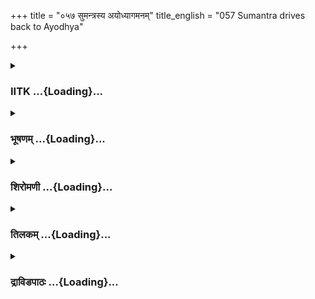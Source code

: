 +++
title = "०५७ सुमन्त्रस्य अयोध्यागमनम्"
title_english = "057 Sumantra drives back to Ayodhya"

+++
<div caption="श्रीराम-हरिसीताराममूर्ति-घनपाठिभ्यां वचनम्" class="audioEmbed" src="https://archive.org/download/Ramayana-recitation-Sriram-harisItArAmamUrti-Ghanapaati-v2/Kanda_2/Kanda_2_AYK-057-Sumantrasya_Yodhya_Gamanam.mp3"></div>

<div class="js_include collapsed" newlevelforh1="3" title="IITK" unfilled url="/purANam/rAmAyaNam/audIchya-pAThaH/iitk/2_ayodhyAkANDam/05-dasharatha-mRtyuH/057_sumantrasya_ayodhyAgamanam.md">
<details><summary><h3>IITK ...{Loading}...</h3></summary>

Sumantra returns to Ayodhya and reports to king Dasaratha -- Dasaratha
and Kausalya fall into a swoon on hearing about Rama in exile.



#### श्लोकः
##### मूलम्
कथयित्वा सुदुःखार्तस्सुमन्त्रेण चिरं सह।  
रामे दक्षिणकूलस्थे जगाम स्वगृहं गुहः॥2.57.1॥

##### शब्दार्थः
रामे Rama, दक्षिणकूलस्थे had reached the southern bank (of the river), गुहः Guha, सुमन्त्रेण सह with Sumantra, चिरम् for a long while, कथयित्वा after talking, सुदुःखार्तः tormented with anguish, स्वगृहम् his home, जगाम reached.

##### आङ्ग्लानुवादः
Until Rama reached the southern bank, Guha kept talking with Sumantra for long and returned home with great sorrow.



#### श्लोकः
##### मूलम्
भरद्वाजाभिगमनं प्रयागे च सहाऽसनम्।  
आगिरेर्गमनं तेषां तत्रस्थैरुपलक्षितम्॥2.57.2॥

##### शब्दार्थः
तेषाम् their, भरद्वाजाभिगमनम् arrival at the hermitage of Bharadwaja, प्रयागे at Prayaga, सहाऽसनम् stay with him, आगिरेः till that Chitrakuta mountain, गमनम् journey, तत्रस्थैः by the men waiting there, उपलक्षितम् has been observed.

##### आङ्ग्लानुवादः
Positioned there, they could mark their arrival at Bharadwaja's at Prayaga, their stay (nighthalt) and their onward journey to Chitrakuta mountain.



#### श्लोकः
##### मूलम्
अनुज्ञातस्सुमन्त्रोऽथ योजयित्वा हयोत्तमान्।  
अयोध्यामेव नगरीं प्रययौ गाढदुर्मनाः॥2.57.3॥

##### शब्दार्थः
अथ after this, अनुज्ञातः having been permitted by Rama to leave, सुमन्त्रः Sumantra, हयोत्तमान् best of horses, योजयित्वा harnessing, गाढदुर्मनाः with a heavy heart, अयोध्यां नगरीमेव to the city of Ayodhya, प्रययौ set out.

##### आङ्ग्लानुवादः
Permitted by Rama to leave, Sumantra harnessed the best of horses and set out for the city of Ayodhya with a heavy heart.



#### श्लोकः
##### मूलम्
स वनानि सुगन्धीनि सरितश्च सरांसि च।  
पश्यन्नतिययौ शीघ्रं ग्रामाणि नगराणि च॥2.57.4॥

##### शब्दार्थः
सः that, सुगन्धीनि fragrant, वनानि forests, सरितः च rivers as well, सरांसि च lakes also, ग्रामाणि villages, नगराणि च towns also, पश्यन् seeing, शीघ्रम् swiftly, अतिययौ passed through them.

##### आङ्ग्लानुवादः
Beholding the fragrancefilled forests, rivers, lakes, villages and  towns on the way, Sumantra quickly crossed them.



#### श्लोकः
##### मूलम्
ततस् सायाह्न समये तृतीयेऽहनि सारथिः।  
अयोध्यां समनुप्राप्य निरानन्दां ददर्श ह॥2.57.5॥

##### शब्दार्थः
सारथिः charioteer, तृतीये on the third, अहनि day, सायाह्न समये at dusk, निरानन्दाम् cheerless, अयोध्याम् Ayodhya, समनुप्राप्य having reached, ददर्श ह saw.

##### आङ्ग्लानुवादः
The charioteer reached Ayodhya on the third day at dusk and found the city cheerless.



#### श्लोकः
##### मूलम्
स शून्यामिव निश्शब्दां दृष्ट्वा परमदुर्मनाः।  
सुमन्त्रश्चिन्तयामास शोकवेगसमाहतः॥2.57.6॥

##### शब्दार्थः
सः सुमन्त्रः that Sumantra, निश्शब्दाम् silent, शून्यामिव almost empty, दृष्ट्वा having seen, परमदुर्मनाः deeply dejected, शोकवेगसमाहतः afflicted with gushing tears, चिन्तयामास reflected.

##### आङ्ग्लानुवादः
Beholding the silent city, almost empty, the deeply depressed Sumantra, afflicted with gushing tears reflectedः



#### श्लोकः
##### मूलम्
कच्चिन्न सगजा साऽश्वा सजना सजनाधिपा।  
रामसन्तापदुःखेन दग्धा शोकाग्निना पुरी॥2.57.7॥

##### शब्दार्थः
सगजाः with elephants, साऽश्वाः with horses, सजनाः with its people, सजनाधिपा with the king, पुरी city, रामसन्तापदुःखेन in the sorrow caused by Rama's suffering, शोकाग्निना by the fire of sorrow, दग्धा burnt.

##### आङ्ग्लानुवादः
Has the city along with its elephants, horses, people and its king perished in the fire of grief for Rama?



#### श्लोकः
##### मूलम्
इति चिन्तापरस्सूतो वाजिभिश्शीघ्रपातिभिः।  
नगरद्वारमासाद्य त्वरितः प्रविवेश ह॥2.57.8॥

##### शब्दार्थः
इति in this way, चिन्तापरः absorbed in this thought, सूतः the charioteer, शीघ्रपातिभिः by the swiftrunning, वाजिभिः horses, नगरद्वारम् entrance to the city, आसाद्य having arrived, त्वरितः quickly, प्रविवेश ह entered.

##### आङ्ग्लानुवादः
Absorbed in these thoughts, the charioteer came to the citygate, carried by the swiftfooted horses, and quickly entered the city.



#### श्लोकः
##### मूलम्
सुमन्त्रमभियान्तं तं शतशोऽथ सहस्रशः।  
क्व राम इति पृच्छन्तस्सूतमभ्यद्रवन्नराः॥2.57.9॥

##### शब्दार्थः
अथ thereafter, अभियान्तम् moving towards, तम् that, सूतम् charioteer, सुमन्त्रम् Sumantra, रामः Rama, क्व where?, इति thus, पृच्छन्तः enquiring, नराः people, शतशः in hundreds, सहस्रशः in thousands, अभ्यद्रवन् poured towards him.

##### आङ्ग्लानुवादः
Meanwhile as the charioteer was moving towards the city, hundreds and thousands of men came pouring towards him enquiring, 'Where is Rama?'



#### श्लोकः
##### मूलम्
तेषां शशंस गङ्गायामहमापृच्छ्य राघवम्।  
अनुज्ञातो निवृत्तोऽस्मि धार्मिकेण महात्माना॥2.57.10॥

##### शब्दार्थः
अहम् I, गङ्गायाम् river Ganga, राघवम् Rama, आपृच्छ्य having taken leave, धार्मिकेण by the  righteous, महात्मना great (Rama), अनुज्ञातः having been permitted, निवृत्तः अस्मि I have returned, तेषाम् to them, शशंस said.

##### आङ्ग्लानुवादः
I took leave of the great, righteous Rama on the bank of the Ganga and have returned with his permission. (replied Sumantra).



#### श्लोकः
##### मूलम्
ते तीर्णा इति विज्ञाय बाष्पपूर्णमुखा जनाः।  
अहो धिगिति निश्श्वस्य हा रामेति च चुक्रुशुः॥2.57.11॥

##### शब्दार्थः
ते they, तीर्णाः इति crossed the river, thus, विज्ञाय having come to know, जनाः people, बाष्पपूर्णमुखाः faces filled with tears, अहो Oh, धिक् O fie upon us, इति thus, निश्श्वस्य sighing, हा राम इति saying 'Alas Rama', चुक्रुशुः च cried aloud.

##### आङ्ग्लानुवादः
Hearing that they had (the trio) crossed the river Ganga, the people, with their faces filled with tears sighed and saying 'Fie upon us Alas, Rama' cried out aloud.



#### श्लोकः
##### मूलम्
शुश्राव च वचस्तेषां बृन्दं बृन्दं च तिष्ठताम्।  
हतास्म खलु ये नेह पश्याम इति राघवम्॥2.57.12॥

##### शब्दार्थः
ये all of us, इह here, राघवम् Rama, न पश्यामः unable to see, हताः स्म खलु indeed we are  lost (deprived), इति thus saying, बृन्दम् बृन्दम् in groups, तिष्ठताम् standing, तेषाम् their, वचः words, शुश्राव च also heard.

##### आङ्ग्लानुवादः
He saw them gathering in groups, saying, Henceforth we will not be able to see Rama and without him, we are lost indeed.



#### श्लोकः
##### मूलम्
दानयज्ञविवाहेषु समाजेषु महत्सु च।  
न द्रक्ष्यामः पुन र्जातु धार्मिकं राममन्तरा॥2.57.13॥

##### शब्दार्थः
दानयज्ञविवाहेषु in acts of charity, sacrifices and weddings, महत्सु in great, समाजेषु च  assemblies also, अन्तरा in their midst, धार्मिकम् righteous, रामम् Rama, पुनः again, जातु ever, न द्रक्ष्यामः will not see.

##### आङ्ग्लानुवादः
No longer will we see Rama at sacrifices, weddings, great assemblies and at places of charitable activity.



#### श्लोकः
##### मूलम्
किं समर्थं जनस्यास्य किं प्रियं किं सुखावहम्।  
इति रामेण नगरं पितृवत्परिपालितम्॥2.57.14॥

##### शब्दार्थः
अस्य जनस्य to these people, किम् what, समर्थम् is meaningful, किम् what, प्रियम् pleases, किम् what, सुखावहम् brings happiness, इति in this way, रामेण by Rama, नगरम् this city of Ayodhya, पितृवत् like father, परिपालितम् looked after.

##### आङ्ग्लानुवादः
Rama looked after his people like a father always thinking what was good for them, dear to them and comfortable to them.



#### श्लोकः
##### मूलम्
वातायनगतानां च स्त्रीणामन्वन्तरापणम्।  
रामशोकाभितप्तानां शुश्राव परिदेवनम्॥2.57.15॥

##### शब्दार्थः
वातायनगतानाम् looking through the windows, स्त्रीणाम् women's, अन्वन्तरापणम् in the stalls, रामशोकाभितप्तानाम् burning with sorrow due to Rama's exile, परिदेवनम् bewailings, शुश्राव heard.

##### आङ्ग्लानुवादः
(He) heard wailings of women looking through the window and of the people in marketplaces burning with sorrow over Rama's exile.



#### श्लोकः
##### मूलम्
स राजमार्गमध्येन सुमन्त्रः पिहिताननः।  
यत्र राजा दशरथस्तदेवोपययौ गृहम्॥2.57.16॥

##### शब्दार्थः
सः सुमन्त्रः that Sumantra, पिहिताननः with his face muffled, राजमार्गमध्येन along the highway, राजा दशरथः king Dasaratha, यत्र where, तत् that, गृहम् house, उपययौ reached straight.

##### आङ्ग्लानुवादः
Sumantra with his face muffled, drove along the highway straight to the palace of king Dasaratha.



#### श्लोकः
##### मूलम्
सोऽवतीर्य रथाच्छीघ्रं राजवेश्म प्रविश्य च।  
कक्ष्यास् सप्ताभिचक्राम महाजनसमाकुलाः॥2.57.17॥

##### शब्दार्थः
सः that, रथात् from the chariot, अवतीर्य alighting, शीघ्रम् quickly, राजवेश्म king's palace, प्रविश्य च having entered, महाजनसमाकुलाः overcrowded with people, सप्त seven, कक्ष्याः courtyards, अभिक्राम crossed.

##### आङ्ग्लानुवादः
Quickly alighting from the chariot, he entered  the king's palace and crossed the seven courtyards overcrowded with people.



#### श्लोकः
##### मूलम्
हर्म्यै र्विमानैः प्रासादैरवेक्ष्याथ समागतम्।  
हाहाकारकृता नार्यो रामदर्शनकर्शिताः॥2.57.18॥

##### शब्दार्थः
अथ thereafter, नार्यः women, हर्म्यैः from mansions, विमानैः from sevenstoried buildings, प्रासादैः from royal palaces, समागतम् arrived, आवेक्ष्य having seen, रामदर्शन कर्शिताः sad at not seeing Rama, हाहाकारकृताः cried out 'Alas, Alas'.

##### आङ्ग्लानुवादः
Women from mansions, sevenstoried buildings and from royal palaces, sighted him and pained at not seeing Rama cried out 'Alas, Alas'.



#### श्लोकः
##### मूलम्
आयतैर्विमलैर्नेत्रैरश्रुवेगपरिप्लुतैः।  
अन्योन्यमभिवीक्षन्तेऽव्यक्तमार्ततराः स्त्रियः॥2.57.19॥

##### शब्दार्थः
स्त्रियः women, आर्ततराः in greater anguish,आयतैः large,विमलैःclean, अश्रुवेगपरिप्लुतैः flooded with the force of tears, नेत्रैः with eyes, अव्यक्तम् silently  अन्योन्यम् one another, अभिवीक्षन्ते were looking.

##### आङ्ग्लानुवादः
The women in great anguish stood silently looking at one another, their large eyes  
flooded with overflowing tears.



#### श्लोकः
##### मूलम्
ततो दशरथस्त्रीणां प्रासादेभ्य स्तत स्ततः।  
रामशोकाभितप्तानां मन्दं शुश्राव जल्पितम्॥2.57.20॥

##### शब्दार्थः
ततः then, ततस्ततः here and there, प्रासाद्येभ्यः from palaces, रामशोकाभितप्तानाम् afflicted with  
sorrow due to Rama's exile, दशरथस्त्रीणाम् of the wives of Dasaratha, मन्दम् जल्पितम् whispers, शुश्राव heard.

##### आङ्ग्लानुवादः
From different spots in the palace, Sumantra heard the sobs and whispers of Dasaratha's wives who were tormented with the sorrow of Rama's exile.



#### श्लोकः
##### मूलम्
सह रामेण निर्यातो विना राम मिहागतः।  
सूतः किन्नाम कौसल्यां शोचन्तीं प्रतिवक्ष्यति॥2.57.21॥

##### शब्दार्थः
रामेण सह with Rama, निर्यातः went out, विना रामम् without Rama, इह here, आगतः returned, सूतः charioteer, शोचन्तीम् worrying, कौशल्याम् Kausalya, किं नाम what can, प्रतिवक्ष्यति will he say?

##### आङ्ग्लानुवादः
The charioteer left with Rama and returned without him. What can he say to the wailing Kausalya?



#### श्लोकः
##### मूलम्
यथा च मन्ये दुर्जीवमेवं न सुकरं ध्रुवम्।  
आच्छिद्य पुत्रे निर्याते कौसल्या यत्र जीवति॥2.57.22॥

##### शब्दार्थः
पुत्रे when the son, आच्छिद्य severing all connections, निर्याते had set out, कौसल्या Kausalya, यथा in whichever way, यत्र जीवति wherever surviving still, दुर्जीवम् it is difficult to live, मन्ये I consider, एवम् like this, सुकरम् easily, न not, ध्रुवम् certain.

##### आङ्ग्लानुवादः
I think it is indeed difficult for Kausalya to live wherever and whichever way she tries as she has been separated from her son. (the queens said).



#### श्लोकः
##### मूलम्
सत्यरूपं तु तद्वाक्यं राज्ञः स्त्रीणां निशामयन्।  
प्रदीप्तमिव शोकेन विवेश सहसा गृहम्॥2.57.23॥

##### शब्दार्थः
राज्ञः king's, स्त्रीणाम् wives, सत्यरूपम् truth embodied, तत् वाक्यम् that word, निशामयन्  listening, सहसा immediately, शोकेन with grief, प्रदीप्तमिव as if burning, गृहम् house, विवेश entered.

##### आङ्ग्लानुवादः
Listening to the correct words of the king's wives, he immediately entered the palace as if in flames (of grief).



#### श्लोकः
##### मूलम्
स प्रविश्याष्टमीं कक्ष्यां राजानं दीनमातुरम्।  
पुत्रशोकपरिम्लानमपश्यत्पाण्डुरे गृहे॥2.57.24॥

##### शब्दार्थः
सः he (Sumantra), अष्टमीम् eighth, कक्ष्याम् courtyard, प्रविश्य having entered, पाण्डुरे in pale white, गृहे chamber, दीनम् desolate, आतुरम् anguished, पुत्रशोकपरिम्लानम् withered by sorrow over his son, राजानम् king, अपश्यत् saw.

##### आङ्ग्लानुवादः
On entering the eighth courtyard, he saw in a pale white chamber king Dasaratha desolate, anguished and withered with the sorrow of separation from his son.



#### श्लोकः
##### मूलम्
अभिगम्य तमासीनं नरेन्द्रे मभिवाद्य च।  
सुमन्त्रो रामवचनं यथोक्तं प्रत्यवेदयत्॥2.57.25॥

##### शब्दार्थः
सुमन्त्रः Sumantra, असीनम् seated, नरेन्द्रम् king, अभिगम्य having approached, अभिवाद्य paying  obeisance, रामवचनम् Rama's words, यदोक्तम् verbatim, प्रत्यवेदयत् conveyed.

##### आङ्ग्लानुवादः
Sumantra approached the king who was seated, paid obeisance to him and conveyed Rama's words verbatim.



#### श्लोकः
##### मूलम्
स तूष्णीमेव तच्छ्रुत्वा राजा विभ्रान्तचेतनः।  
मूर्छितो न्यपतद्भूमौ रामशोकाभिपीडितः॥2.57.26॥

##### शब्दार्थः
सः that, राजा king, तूष्णीमेव silently, तत् those words, श्रुत्वा having listened, विभ्रान्तचेतनः  with a bewildered mind, रामशोकाभिपीडितः tormented by the grief due to Rama's absence, मूर्छितः with senses lost, भूमौ on the ground, न्यपतत् fell.

##### आङ्ग्लानुवादः
The king silently listened to Rama's message. Bewildered and tormented by the grief of Rama's absence, he fell down on the ground in a swoon.



#### श्लोकः
##### मूलम्
ततोऽन्तःपुरमाविद्धं मूर्छिते पृथिवीपतौ।  
उद्धृत्य बाहू चुक्रोश नृपतौ पतितेक्षितौ॥2.57.27॥

##### शब्दार्थः
ततः then, पृथिवीपतौ when lord of the earth (the king), मूर्छिते had fallen unconscious, अन्तःपुरम्  inner apartment, आविद्धम् broken down, नृपतौ king, क्षितौ on the ground, पतिते had fallen, बाहू arms, उद्धृत्य having raised, चुक्रोश cried loudly.

##### आङ्ग्लानुवादः
The moment the lord of the earth fell down on the ground unconscious, the women in the inner apartment burst into tears, raising their arms.



#### श्लोकः
##### मूलम्
सुमित्रया तु सहिता कौसल्या पतितं पतिम्।  
उत्थापयामास तदा वचनं चेदमब्रवीत्॥2.57.28॥

##### शब्दार्थः
तदा then, सुमित्रया सहिता together with Sumitra, कौशल्या Kausalya, पतितम् fallen on the ground, पतिम् husband, उत्थापयामास lifted him up, इदम् these, वचनम् words, अब्रवीत् said.

##### आङ्ग्लानुवादः
Having seen her husband collapsed on the ground, Kausalya assisted by Sumitra lifted him up and said to him thusः



#### श्लोकः
##### मूलम्
इमं तस्य महाभाग दूतं दुष्करकारिणः।  
वनवासादनुप्राप्तं कस्मान्न प्रतिभाषसे॥2.57.29॥

##### शब्दार्थः
महाभाग O distinguished one, वनवासात् from the forest, अनुप्राप्तम् returned, दुष्करकारिणः  
one who had accomplished arduous tasks, तस्य Rama's, इमम् this, दूतम् messenger, कस्मात् why, न प्रतिभाषसे are not talking.

##### आङ्ग्लानुवादः
O distinguished king, why are you not enquiring from the messenger about him  (Rama) who is capable of performing arduous tasks?



#### श्लोकः
##### मूलम्
अद्यैवमनयं कृत्वा व्यपत्रपसि राघव।  
उत्तिष्ठ सुकृतं तेस्तु शोके नस्या त्सहायता॥2.57.30॥

##### शब्दार्थः
राघव O descendant of the Raghus, अनयम् injustice, कृत्वा having done, अद्य now, एवम् in this way, व्यपत्रपसि are feeling ashamed, उत्तिष्ठ rise, ते to you, सुकृतम् the merit (of having fullfilled your word), अस्तु obtained, शोके in this sorrow, सहायता help, न स्यात् will not get.

##### आङ्ग्लानुवादः
O descendant of the Raghus are you ashamed of having done an injustice? Arise. you may be a blessed one (for fulfilling your promise). If you grieve, none will help you.



#### श्लोकः
##### मूलम्
देव यस्या भयाद्रामं नानुपृच्छसि सारथिम्।  
नेह तिष्ठिति कैकेयी विस्रब्धं प्रतिभाष्यताम्॥2.57.31॥

##### शब्दार्थः
देव O king, यस्याः by whose, भयात् from fear, सारथिम् charioteer, रामम् about Rama, नानुपृच्छसि you are not enquiring, कैकेयी Kaikeyi, इह now, न तिष्ठति not here, विस्रब्धम् without fear, प्रतिभाष्यताम् you may speak.

##### आङ्ग्लानुवादः
Kaikeyi for fear of whom you dare not ask the charioteer about Rama, O king is not here. You may speak to him without fear.



#### श्लोकः
##### मूलम्
सा तथोक्त्वा महाराजं कौसल्या शोकलालसा।  
धरण्यां निपपाताऽशु बाष्पविप्लुतभाषिणी॥2.57.32॥

##### शब्दार्थः
बाष्पविप्लुतभाषिणी speaking with a voice choked with tears, शोकलालसा absorbed in grief, सा कौशल्या that Kausalya, महाराजम् to the maharaja, तथा that way, उक्त्वा having said, आशु suddenly, धरण्याम् on the ground, निपपात fell down.

##### आङ्ग्लानुवादः
Absorbed in grief, Kausalya spoke to the maharaja in a voice choked with tears and then collapsed on the floor.



#### श्लोकः
##### मूलम्
एवं विलपतीं दृष्ट्वा कौसल्यां पतितां भुवि।  
पतिं चावेक्ष्य तास् सर्वा सुस्वरं रुरुदुः स्त्रियः॥2.57.33॥

##### शब्दार्थः
सर्वाः all, ताः स्त्रियः those women, एवम् thus, विलपतीम् lamenting, भुवि पतिताम्  fallen on the ground, कौशल्याम् Kausalya, दृष्ट्वा having seen, पतिं च also their husband, अवेक्ष्य having seen, सुस्वरम् in chorus, रुरुदुः wailed loudlly.

##### आङ्ग्लानुवादः
All those women saw weeping Kausalya as well as their husband fallen on the ground and wailed loudly in a chorus.



#### श्लोकः
##### मूलम्
तत स्तमन्तःपुरनादमुत्थितं समीक्ष्य वृद्धा स्तरुणाश्च मानवाः।  
स्त्रियश्च सर्वा रुरुदुस् समन्ततः पुरं तदासीत्पुनरेव सङ्कुलम्॥2.57.34॥

##### शब्दार्थः
ततः thereafter, उत्थितम् rising, तम् that, अन्तःपुरनादम् sound from the inner apartment, समीक्षय having seen, वृद्धाः old, तरुणाश्च young, मानवाः people, सर्वाः all, स्त्रीयश्च also women, समन्ततः all around, रुरुदुः lamented, तदा then, पुरम् city, पुनरेव again, सङ्कुलम् आसीत् was filled (with people).

##### आङ्ग्लानुवादः
Having heard the sound emanating from the inner apartment, people, old, young and women, of the city lamented. The city was crowded again.  

#### समाप्तिः
 श्रीमद्रामायणे वाल्मीकीय आदिकाव्ये अयोध्याकाण्डे सप्तपञ्चाशस्सर्गः॥  
Thus ends the fiftyseventh sarga in Ayodhyakanda of the holy Ramayana, the first epic composed by sage Valmiki.

</details>
</div>
<div class="js_include collapsed" newlevelforh1="3" title="भूषणम्" unfilled url="/purANam/rAmAyaNam/audIchya-pAThaH/TIkA/bhUShaNa_iitk/2_ayodhyAkANDam/05-dasharatha-mRtyuH/057_sumantrasya_ayodhyAgamanam.md">
<details><summary><h3>भूषणम् ...{Loading}...</h3></summary>



कथयित्वा सुदुःखार्तः सुमन्त्रेण चिरं सह ।  

रामे दक्षिणकूलस्थे जगाम स्वगृहं गुहः  ॥  २।५७।१  ॥   

एवं रामस्य चित्रकूटगमनपर्यन्तवृत्तान्तमभिधाय
गुहसुमन्त्रादिवृत्तान्तमृषिः प्रस्तौति--कथयित्वेति । गुहो रामे
दक्षिणकूलस्थे सति सुदुःखार्त्तस्सन् सुमन्त्रेण सह चिरं कथयित्वा
यावद्रामो ऽक्षिपथमतिक्रामति तावत्पर्यन्तं तत्रैव स्थित्वा रामगुणान्
कथयित्वेत्यर्थः । स्वगृहं जगाम तेन सह स्वगृहं जगामेत्यर्थः  ॥  २।५७।१
 ॥   

  

भरद्वाजाभिगमनं प्रयागे च सहासनम् ।  

आगिरेर्गमनं तेषां तत्रस्थैरभिलक्षितम्  ॥  २।५७।२  ॥   

भरद्वाजाभिगमनमिति । तेषां रामादीनाम् । भरद्वाजाभिगमनं भरद्वाजसेवनम् ।
प्रयागे भरद्वाजेन सहासनम् । आगिरेश्चित्रकूटपर्यन्तं गमनं च तत्रस्थैः
श्रृङ्गिबेरपुरस्थैश्चारैरभिलक्षितं निवेदितम्, सुमन्त्रेण
सम्यग्विदितमित्यर्थः । गङ्गोत्तरणदिवसनिशा वनस्पतिमूले, द्वितीया
भरद्वाजाश्रमे, तृतीया यमुनातीरे, चतुर्थे ऽहनि चित्रकूटगमनम्, पञ्चमे
पुनरागम्य चारैर्निवेदनम्  ॥  २।५७।२  ॥   

  

अनुज्ञातः सुमन्त्रो ऽथ योजयित्वा हयोत्तमान् ।  

अयोध्यामेव नगरीं प्रययौ गाढदुर्मनाः  ॥  २।५७।३  ॥   

अनुज्ञात इति । अथ रामवृत्तान्तश्रवणानन्तरम् । अनुज्ञातः, गुहेनेति शेषः ।
गाढदुर्मनाः अत्यन्तदुर्मनाः  ॥  २।५७।३  ॥   

  

स वनानि सुगन्धीनि सरितश्च सरांसि च ।  

पश्यन्नतिययौ शीघ्रं ग्रामाणि नगराणि च  ॥  २।५७।४  ॥   

स वनानीति । ग्रामाणि ग्रामान्  ॥  २।५७।४  ॥   

  

ततः सायाह्नसमये तृतीये ऽहनि सारथिः ।  

अयोध्यां समनुप्राप्य निरानन्दां ददर्श ह  ॥  २।५७।५  ॥   

स शून्यामिव निःशब्दां दृष्ट्वा परमदुर्मनाः ।  

सुमन्त्रश्चिन्तयामास शोकवेगसमाहतः  ॥  २।५७।६  ॥   

कच्चिन्न सगजा साश्वा सजना सजनाधिपा ।  

रामसन्तापदुःखेन दग्धा शोकाग्निना पुरी  ॥  २।५७।७  ॥   

तत इति । ततः ग्रामनगरातिक्रमणानन्तरम् । तृतीये ऽहनि
श्रृङ्गिबेरपुरान्निर्गमापेक्षया तृतीयादिवसे । यद्वा अहनि तृतीये
सायाह्नसमये । अह्नः तृतीयकालभूते सायाह्नकाले । अयोध्यां समनुप्राप्य
निरानन्दां तां ददर्श  ॥  २।५७।५७  ॥   

  

इति चिन्तापरः सूतो वाजिभिः शीघ्रपातिभिः ।  

नगरद्वारमासाद्य त्वरितः प्रविवेश ह  ॥  २।५७।८  ॥   

सुमन्त्रमभियान्तं तं शतशो ऽथ सहस्रशः ।  

क्व राम इति पृच्छन्तः सूतमभ्यद्रवन्नराः  ॥  २।५७।९  ॥   

इतीति । त्वरितः प्रविवेश । नगरं जनसञ्चारशून्यं निःशब्दं वर्त्तते । राजा
कामवस्थां प्राप्त इति ज्ञातुं त्वरितः प्रविष्टवानित्यर्थः  ॥  २।५७।८९
 ॥   

  

तेषां शशंस गङ्गायामहमापृच्छ्य राघवम् ।  

अनुज्ञातो निवृत्तो ऽस्मि धार्म्मिकेण महात्मना  ॥  २।५७।१०  ॥   

तेषामिति । गङ्गायां गङ्गातीरे । निवृत्तो ऽस्मीति तेषां शशंसेति सम्बन्धः
 ॥  २।५७।१०  ॥   

  

ते तीर्णा इति विज्ञाय बाष्पपूर्णमुखा जनाः ।  

अहो धिगिति निश्वस्य हा रामेति च चुक्रुशुः  ॥  २।५७।११  ॥   

त इति । ते रामादयः  ॥  २।५७।११  ॥   

शुश्राव च वचस्तेषां वृन्दंवृन्दं च तिष्ठताम् ।  

हताः स्म खलु येनेह पश्याम इति राघवम्  ॥  २।५७।१२  ॥   

शुश्रावेति । वृन्दंवृन्दं च तिष्ठतां सङ्घशः तिष्ठताम् । हता इति ये वयम्
इह अस्मिन् रथे राघवं न पश्यामः इति अस्माद्धेतोः ते हताः स्मेति सम्बन्धः
 ॥  २।५७।१२  ॥   

  

दानयज्ञविवाहेषु समाजेषु महत्सु च ।  

न द्रक्ष्यामः पुनर्जातु धार्मिकं राममन्तरा  ॥  २।५७।१३  ॥   

दानयज्ञविवाहेष्विति । दानादिषु अन्तरा मध्ये नायकमणिवत् वर्तमानं रामम्
पुनः जातु कदाचिदपि न द्रक्ष्यामः किमिति काकुः । येन केनापि दाने
क्रियमाणे रामः स्वयं तत्र गत्वा तिष्ठति । किमर्थम् ? देशे काले पात्रे च
दापयितुम् । यज्ञेपि गच्छति । किमर्थम् ? न्यायार्जितधनैः कारयितुं
तत्तत्कर्मसन्देहविच्छेदविस्मृतज्ञापनादिकं कर्तुं च । विवाहे च मध्ये
गच्छति । किमर्थम् ? उभयवर्गसङ्घटनायासंमतानामभिमतद्रविणप्रदानाय अस्खलितं
कर्मणामनुष्ठापनाय च । समाजेषु महत्सु अन्यत्रापि महासदस्सु,
दीर्घसत्रेष्वपीत्यर्थः । यत्रकुत्राप्यदृष्टकार्येष्विति वा । अत्र
सर्वत्र हेतुर्धार्मिकमिति  ॥  २।५७।१३  ॥   

  

किं समर्थं जनस्यास्य किं प्रियं किं सुखावहम् ।  

इति रामेण नगरं पितृवत्परिपालितम्  ॥  २।५७।१४  ॥   

किमिति । अस्य जनस्य किं समर्थं किं क्षेमंकरं वस्तु किं प्रियं किं
सुखावहमिति, रामेण तत्तदभिमतवस्तुप्रदात्रा रामेण पित्रेव नगरं परिपालितम्
। नगरशब्देन नगरस्थजना लक्ष्यन्ते । इति वचः शुश्रावेति पूर्वेण सम्बन्धः
 ॥  २।५७।१४  ॥   

  

वातायनगतानां च स्त्रीणामन्वन्तरापणम् ।  

रामशोकाभितप्तानां शुश्राव परिदेवनम्  ॥  २।५७।१५  ॥   

वातायनगतानामिति । अन्वन्तरापणं शुश्राव । उभयपार्श्वस्थानामापणानां
मध्येमध्ये शुश्रावेत्यर्थः । विभक्त्यर्थे ऽव्ययीभावः  ॥  २।५७।१५  ॥   

  

स राजमार्गमध्येन सुमन्त्रः पिहिताननः ।  

यत्र राजा दशरथस्तदेवोपययौ गृहम्  ॥  २।५७।१६  ॥   

स राजमार्गमध्येनेति । पिहिताननः जनदर्शनाक्षमतया  ॥  २।५७।१६  ॥   

  

सो ऽवतीर्य्य रथाच्छीघ्रं राजवेश्म प्रविश्य च ।  

कक्ष्याः सप्ताभिचक्राम महाजनसमाकुलाः  ॥  २।५७।१७  ॥   

सो ऽवतीर्येति । राजनिर्गमाभावेन महाजनसङ्कुलत्वम्  ॥  २।५७।१७  ॥   

  

हर्म्यैर्विमानैः प्रासादैरवेक्ष्याथ समागतम् ।  

हाहाकार कृता नार्यो रामादर्शनकर्शिताः  ॥  २।५७।१८  ॥   

हर्म्यैरिति । हर्म्यैर्धनिनां वासैः । विमानैः सप्तभूमिगृहैः । "विमानो
ऽस्त्री देवयाने सप्तभूमिगृहे ऽपि च" इति वैजयन्ती । प्रासादैः
महाराजार्हगृहविशेषैः । उपलक्षिताः नार्यः समागतं रामेण विना समागतं
सुमन्त्रमवेक्ष्य हाहाकारकृताः कृत हाहाकाराः, बभूवुरिति शेषः  ॥  २।५७।१८
 ॥   

  

आयतैर्विमलैर्नेत्रैरश्रुवेगपरिप्लुतैः ।  

अन्योन्यमभिवीक्षन्ते ऽव्यक्तमार्ततराः स्त्रियः  ॥  २।५७।१९  ॥   

ततो दशरथस्त्रीणां प्रासादेभ्यस्ततस्ततः ।  

रामशोकाभितप्तानां मन्दं शुश्राव जल्पितम्  ॥  २।५७।२०  ॥   

आयतैरिति । अव्यक्तम् अस्पष्टमिति क्रियाविशेषणम्  ॥  २।५७।१९२०  ॥   

  

सह रामेण निर्यातो विना राममिहागतः ।  

सूतः किं नाम कौसल्यां शोचन्तीं प्रतिवक्ष्यति  ॥  २।५७।२१  ॥   

यथा च मन्ये दुर्जीवमेवं न सुकरं ध्रुवम् ।  

आच्छिद्य पुत्रे निर्याते कौसल्या यत्र जीवति  ॥  २।५७।२२  ॥   

सत्यरूपं तु तद्वाक्यं राज्ञः स्त्रीणां निशामयन् ।  

प्रदीप्त इव शोकेन विवेश सहसा गृहम्  ॥  २।५७।२३  ॥   

सह रामेणेत्यादिश्लोकत्रयमेकं वाक्यम् । यत्रेति । विभक्तिप्रतिरूपको
निपातः प्रथमार्थे वर्त्तते । यथा "क इत्था वेद यत्र सः" इत्यत्र यथा येन
प्रकारेण । अस्मज्जीवितं दुर्जीवं दुःखेन जीवनार्हं मन्ये, एवमेव कौसल्या,
पुत्रे निर्याते सति आच्छिद्य प्रसह्य जीवति यत्र जीवतीति यत् तत् न सुकरं
दुस्सम्पादं ध्रुवं मन्य इत्येकैकव्यक्त्यपेक्षया एकवचनम्,
विभक्तिप्रतिरूपकमव्ययं वा । निशामयन् निशमयन् । दीर्घश्छान्दसः ।
श्रृण्वन्नित्यर्थः  ॥  २।५७।२१२३  ॥   

  

स प्रविश्याष्टमीं कक्ष्यां राजानं दीनमातुरम् ।  

पुत्रशोकपरिद्यूनमपश्यत् पाण्डरे गृहे  ॥  २।५७।२४  ॥   

अभिगम्य तमासीनं नरेन्द्रमभिवाद्य च ।  

सुमन्त्रो रामवचनं यथोक्तं प्रत्यवेदयत्  ॥  २।५७।२५  ॥   

स प्रविश्येति । परिद्यूनं क्षीणम् । "दिवो विजिगीषायाम्" इति निष्ठानत्वम्
। पाण्डर इति विशेषणाद्राजलक्ष्मीर्नास्तीत्युच्यते  ॥  २।५७।२४२५  ॥   

  

स तूष्णीमेव तच्छ्रुत्वा राजा विभ्रान्तचेतनः ।  

मूर्च्छितो न्यपतद्भूमौ रामशोकाभिपीडितः  ॥  २।५७।२६  ॥   

स तूष्णीमिति । तूष्णींभावे हेतुः विभ्रान्तचेतन इति  ॥  २।५७।२६  ॥   

  

ततो ऽन्तःपुरमाविद्धं मूर्च्छिते पृथिवीपतौ ।  

उद्धृत्य बाहू चुक्रोश नृपतौ पतिते क्षितौ  ॥  २।५७।२७  ॥   

सुमित्रया तु सहिता कौसल्या पतितं पतिम् ।  

उत्थापयामास तदा वचनं चेदमब्रवीत्  ॥  २।५७।२८  ॥   

तत इति । आविद्धं शोकेनाभिहतम्, अभूदिति शेषः । मूर्च्छिते आविद्धमासीत्
पतिते बाहू उद्धृत्य चुक्रोशेति विशेषः  ॥  २।५७।२७२८  ॥   

  

इमं तस्य महाभाग दूतं दुष्करकारिणः ।  

वनवासादनुप्राप्तं कस्मान्न प्रतिभाषसे  ॥  २।५७।२९  ॥   

इममिति । दूतं सन्देशहरम् । दुष्करकारिणः दुष्करकार्य्यकारिणः  ॥  २।५७।२९
 ॥   

  

अद्येममनयं कृत्वा व्यपत्रपसि राघव ।  

उत्तिष्ठ सुकृतं ते ऽस्तु शोके न स्यात् सहायता  ॥  २।५७।३०  ॥   

अद्येममिति । इममनयं पुत्रविवासनम् । सुकृतं शोभनम् । शोके विषये सहायता न
स्यात्, शोकानुवर्तनं मा कृथा इत्यर्थः  ॥  २।५७।३०  ॥   

  

देव यस्या भयाद्रामं नानुपृच्छसि सारथिम् ।  

नेह निष्ठति कैकेयी विस्रब्धं प्रतिभाष्यताम्  ॥  २।५७।३१  ॥   

व्यसनानुशयकृततूष्णींभावे हेत्वन्तरं कल्पयति--देवेति । कैकेयी, सेति शेषः
। विस्रब्धं सविश्वासम्, निःशङ्कमिति यावत्  ॥  २।५७।३१  ॥   

  

सा तथोक्त्वा महाराजं कौसल्या शोकलालसा ।  

धरण्यां निपपाताशु बाष्पविप्लुतभाषिणी  ॥  २।५७।३२  ॥   

सेति । बाष्पेण विप्लुतं विलुप्तं सगद्गदं यथा भवति तथा भाषिणी  ॥  २।५७।३२
 ॥   

  

एवं विलपतीं दृष्ट्वा कौसल्यां पतितां भुवि ।  

पतिं चावेक्ष्य ताः सर्वाः सुस्वरं रुरुदुः स्त्रियः  ॥  २।५७।३३  ॥   

एवमिति, पतितमिति शेषः  ॥  २।५७।३३  ॥   

  

ततस्तमन्तःपुरनादमुत्थितं समीक्ष्य वृद्धास्तरुणाश्च मानवाः ।  

स्त्रियश्च सर्वा रुरुदुः समन्ततः पुरं तदासीत् पुनरेव सङ्कुलम्  ॥  २।५७।३४
 ॥   

तत इति । समीक्ष्नय श्रुत्वा । पुनरेव सङ्कुलं रामगमनकाल इव व्याकुलमासीत्
 ॥  २।५७।३४  ॥   

  

इत्यार्षे श्रीरामायणे वाल्मीकीये आदिकाव्ये श्रीमदयोध्याकाण्डे
सप्तपञ्चाशः सर्गः  ॥  ५७  ॥   

इति श्रीगोविन्दराज० श्रीरामायणभूष० पीता० अयोध्याकाण्डव्याख्याने
सप्तपञ्चाशः सर्गः  ॥  ५७  ॥   



</details>
</div>
<div class="js_include collapsed" newlevelforh1="3" title="शिरोमणी" unfilled url="/purANam/rAmAyaNam/audIchya-pAThaH/TIkA/shiromaNI_iitk/2_ayodhyAkANDam/05-dasharatha-mRtyuH/057_sumantrasya_ayodhyAgamanam.md">
<details><summary><h3>शिरोमणी ...{Loading}...</h3></summary>



रामवृत्तमुक्त्वा गङ्गाकूलस्थितगुहवृत्तमाह-- कथयित्वेति । रामे
दक्षिणकूलस्थे सति चिरं कथयित्वा रामकथा इति शेषः । भरद्वाजाभिगमनं प्रयागे
रामभरद्वाजसमागमं सभाजनं भरद्वाजकर्तृकरामसत्कारं च तेषां रामाहीनामागिरेः
चित्रकूटगिरिपर्यन्तं गमनं च तत्रस्थैः गुहप्रेषितशृङ्गवेरपुरस्थचारैः
अभिलक्षितं दृष्टं ज्ञात्वा चेति शेषः । सुमन्त्रेण सह गुहः स्वगृहं जगाम ।
एतेन पञ्चदिनपर्यन्तं शृङ्गवेरपुरसमीपे सुमन्त्रगुहाभ्यां स्थितमिति
व्यक्तम् । श्लोकद्वयमेकान्वयि  ॥  २।५७।१२  ॥   

  

सुमन्त्रवृत्तमाह-- अनुज्ञात इति । गुहेनानुज्ञातः सुमन्त्रः गाढदुर्मनाः
अतिखिन्नः सन्नयोध्यां प्रययौ  ॥  २।५७।३  ॥   

  

स इति । वनादीनि पश्यन् सः सुमन्त्रः प्रययौ  ॥  २।५७।४  ॥   

  

तत इति । ततः शङ्गवेरपुराद्द्वितीये अहनि सायाह्ने समये निरानन्दां
प्रकटानन्दरहितामयोध्यां समनुप्राप्य ददर्श । "तृतीये ऽहनि" इति भूषणपाठः
 ॥  २।५७।५  ॥   

  

स इति । शून्यामिव रामरहितत्वेन प्रतीयमानामत एव निःशब्दामयोध्यां दृष्ट्वा
शोकवेगसमाहतः शोकवेगव्याप्तः अत एव परमदुर्मनाः स सुमन्त्रश्चिन्तयामास  ॥ 
२।५७।६  ॥   

  

चिन्तास्वरूपमाह-- कच्चिदिति । सगजा गजसहिता साश्वा अश्वसहिता सजना जनसहिता
सजनाधिपा जनाधिपो राजा तत्सहिता पुरी अयोध्या रामसन्तापदुःखेन रामस्य यः
सन्तापः प्रातिभासिकवनगमनजनितखेदस्तेन जातं यद्दुःखं तेन तद्धेतुकेन
शोकाग्निना कच्चिन्न दग्धा । कच्चिदिति सम्भावनायाम्  ॥  २।५७।७  ॥   

  

इतीति । इत्यनेन प्रकारेण चिन्तापरः अत एव त्वरितः वेगवान्सूतः
शीघ्रयायिभिः त्वरितं गमनशीलैर्वाजिभिः नगरद्वारमासाद्य प्रविवेश  ॥  २।५७।८
 ॥   

  

सुमन्त्रमिति । अभियान्तं प्राप्तिमन्तं सूतं सुमन्त्रं रामः क्व इति
पृच्छन्तः शतशः सहस्रशः नराः अभ्यद्रवन्  ॥  २।५७।९  ॥   

  

तेषामिति । गङ्गायां गङ्गातटे राघवमापृच्छ्य किं कुर्यामिति पृष्ट्वा
अनुज्ञातः अयोध्यां व्रजेत्याज्ञप्तो ऽहं निवृत्तो ऽस्मि इति तेषां शशंस  ॥ 
२।५७।१०  ॥   

  

त इति । ते रामादयस्तीर्णा गङ्गापारं गता इति विज्ञाय सुमन्त्रकथनादवगत्य
अहो धिक् रामविहीनानस्मानिति शेषः इति निःश्वस्य बाष्पपूर्णमुखाः नराः हा
रामेति विचुक्रुशुः  ॥  २।५७।११  ॥   

  

शुश्रावेति । ये वयमिह अस्मिन्समये राघवं न पश्यामः ते वयं हताः स्म इति  ॥ 
२।५७।१२  ॥   

  

दानादिविषये महत्सु प्रवृद्धेषु समाजेषु जनसमूहेषु अन्तरा मध्ये जातु
कदाचिद्धार्मिकं रामं पुनर्न द्रक्ष्यामः । इति च नेति च सम्भावनायाम्  ॥ 
२।५७।१३  ॥   

  

किमिति । यत् इति इदं नगरं रामेण पित्रेव परिपालितं
मर्यादास्वलावण्यातिशयादिदर्शनेन परिपोषितं तस्यास्य जनस्य समर्थं
सम्यगर्थः प्रयोजनसिद्धिर्येन तद्वस्तु किं प्रियं प्रीतिविषयीभूतं च किं
सुखावहं सुखप्रापकं च किं रामं विना न किमपीत्यर्थः । इति च वृन्दं वृन्दं
तिष्ठतां तेषां जनानां वचः शुश्राव कर्मकर्तरि लिट् अधिगच्छति शास्त्रार्थ
इत्यादाविव नात्मनेपदं सुमन्त्र इति कर्तुरध्याहारो वा ।
श्लोकत्रयमेकान्वयि  ॥  २।५७।१४  ॥   

  

वातायनेति । वातायनगतानां रामवार्ताश्रवणाय गवाक्षसंलग्नानां राममुद्दिश्य
अभितप्तानां स्त्रीणां परिदेवनाम् अन्तरापणं आपणमध्ये अनुशुश्राव
धातूपसर्गयोर्व्यवहितप्रयोगस्त्वत एव निर्देशात्  ॥  २।५७।१५  ॥   

  

स इति । पिहिताननः वस्त्रेणाच्छादितमुखः सुमन्त्रः राजमार्गमध्येन यत्र
गृहे राजा दशरथः  

तेदव गृहमुपययौ  ॥  २।५७।१६  ॥   

  

स इति । सः राजगृहं प्राप्तः सुमन्त्रः रथादवतीर्य राजवेश्म प्रविश्य
महाजनसमाकुलाः सप्त कक्ष्या अभिचक्राम  ॥  २।५७।१७  ॥   

  

हर्म्यैरिति । हर्म्यैः धनिनां गृहविशेषैः विमानैः सप्तभूमिगृहैः । "विमानो
ऽस्त्री देवयाने सप्तभूमिगृहे ऽपिच" इति वैजयन्ती । प्रासादैः
राजाधिराजगृहविशेषैरुपलक्षिताः रामादर्शनकर्षिताः रामदर्शनाभावेन पीडिताः
नार्यः समागतं रामं विना आगतं किञ्च समागतमगतेन रामकर्तृकगमनाभावेन समं
सहितं रथं सुमन्त्रं वा अवेक्ष्य हाहाकारकृताः आसन्निति शेषः  ॥  २।५७।१८
 ॥   

  

आयतैरिति । आर्ततरा अत्यार्ताः स्त्रियः अश्रुवेगेन व्याप्तैः अत एव विमलैः
कज्जलादिरहितैः आयतैः विशालैः नेत्रैः व्यक्तं यथा भवति तथा
अन्योन्यमभिवीक्षन्ते । एतेन कर्तव्यविषयकविवेकाभावस्तासां ध्वनितः  ॥ 
२।५७।१९  ॥   

  

तत इति । ततस्ततः तेभ्यस्तेभ्यः प्रासादेभ्यः रामशोकाभितप्तानां स्त्रीणां
जल्पितं मन्दं शुश्राव एतेन इन्द्रियपाटवराहित्यं सूचितं तेन
रामवियोगदुःखस्यातिशयत्वं व्यक्तम्  ॥  २।५७।२०  ॥   

  

जल्पितस्वरूपमाह-- सहेति । रामेण सह निर्यातः निर्गतः रामं विना इहागतः
सूतः नाम प्रसिद्धं क्रोशन्तीं कौशल्यां किं प्रतिवक्ष्यति  ॥  २।५७।२१  ॥   

  

यथेति । आच्छिद्य राज्यं त्यक्त्वेत्यर्थः । पुत्रे निर्याते यत्र
यस्मिन्नुपाये सति कौशल्या जीवति तं ध्रुवं निश्चितं सुकरमुपायं न मन्ये ।
ननु कौशल्यायाः नित्यत्वान्मरणाभावेन जीवनं सिद्धमेवेत्यत आहुः-- एवं चेत्
दुर्जीवं यावद्रामागमनं दुःखेन जीवनं यथा यथावन्मन्ये । चशब्दश्चेदर्थे  ॥ 
२।५७।२२  ॥   

  

सत्येति । सत्यरूपं तत्त्वार्थनिरूपकं राजस्त्रीणां तद्वाक्यं
निशामयञ्छृण्वन्सञ्छोकेन प्रदीप्त इव सुमन्त्रः सहसा शीघ्रं गृहं
गृहावयवीभूताष्टमीं कक्ष्यां विवेश  ॥  २।५७।२३  ॥   

  

स इति । स सुमन्त्रः अष्टमीं कक्ष्यां प्रविश्य पुत्रशोकेन परिद्यूनं
मलिनमत एव दीनं क्षीणत्वेन प्रतीयमानमातुरं पुत्रदर्शने उत्कण्ठितं राजानं
पाण्डुरे श्वेते राजते इत्यर्थः । गृह अपश्यत्  ॥  २।५७।२४  ॥   

  

अभिगम्येति । अभिगम्य सम्प्राप्य सुमन्त्रः रामवचनं यथोक्तमुक्तमनतिक्रम्य
प्रत्यवेदयत्  ॥  २।५७।२५  ॥   

  

स इति । तद्रामवचनं तूष्णीमेव श्रुत्वा शोकाभिपीडितः अत एव विद्रुतमानसः
अनवस्थमनाः अत एव मूर्च्छितो राजा भूमौ न्यपतत्  ॥  २।५७।२६  ॥   

  

तत इति । ततः तस्मिन्पृथिवीपतौ क्षित्यधीशे नृपतौ राजनि मूर्च्छिते सति अत
एव क्षितौ पतिते सति आविद्धमतिपीडितमन्तःपुरं बाहू उच्छ्रित्य चुक्रोश  ॥ 
२।५७।२७  ॥   

  

सुमित्रयेति । तदा ऽ ऽक्रोशनकाले पतितमुत्थापयामास तदा इदं वचनं चाब्रवीत्
 ॥  २।५७।२८  ॥   

  

वचनस्वरूपमाह-- इममिति । वनवासादनुप्राप्तं दुष्करकारिणो रामस्य दूतं
सन्देशहरमिमं सुमन्त्रं कस्माद्धेतोः न प्रतिभाषसे हेतुं वदेत्यर्थः  ॥ 
२।५७।२९  ॥   

  

अद्येति । हे राघव इमं स्वपुत्रप्रव्राजमनयं नीतिविरुद्धमिव कृत्वा
व्यपत्रपसि किं नैतद्युक्तमित्यर्थः । अतः उत्तिष्ठ ते सुकृतं
सत्यपरिपालनमस्तु सदैव तिष्ठत्वित्यर्थः ते शोके सति सहायता सहायसमूहः
मन्त्र्यादिरित्यर्थः न स्याद्विनश्येदित्यर्थः  ॥  २।५७।३०  ॥   

  

यथा रामानुगमने अस्मादादयः केकय्या निवारिताः तथा तद्वार्ताश्रवणमपि
निवार्येतेति  

केकयीभिया न ब्रूषे चेत्तद्भीरिदानीं नास्तीत्याह-- देवेति । यस्या
भयाद्यन्निवारणशङ्कया रामं नानुपृच्छसि सा कैकेयी इह न तिष्ठति अतः
विस्रब्धं निःशङ्कं प्रतिभाष्यताम्  ॥  २।५७।३१  ॥   

  

सेति । तथा उक्त्वा शोकलालसा शोकव्याप्ता अत एव बाष्पविप्लुतभाषिणी बाष्पा
बाष्पविशिष्टा विप्लुतभाषिणी स्खलद्वाग्विशिष्टा सैव सेति कर्मधारयः सा
कौशल्या निपपात  ॥  २।५७।३२  ॥   

  

विलपन्तीमिति । अवेक्ष्य दृष्ट्वा रुरुदुः  ॥  २।५७।३३  ॥   

  

तत इति । ततः तस्मिन्समये उत्थितं तमन्तःपुरनादं समीक्ष्य वृद्धादयो मानवाः
सर्वाः स्त्रियः पुरवासिन्यश्च समन्ततो रुरुदुः अतः तत्पुरं पुनः सङ्कुलं
रोदनव्याप्तमासीत्  ॥  २।५७।३४  ॥   

  

इति श्रीमद्वाल्मीकीयरामायणव्याख्याने रामायणशिरोमणावयोध्याकाण्डे
सप्तपञ्चाशः सर्गः  ॥  २।५७  ॥   

  

  



</details>
</div>
<div class="js_include collapsed" newlevelforh1="3" title="तिलकम्" unfilled url="/purANam/rAmAyaNam/audIchya-pAThaH/TIkA/tilaka_iitk/2_ayodhyAkANDam/05-dasharatha-mRtyuH/057_sumantrasya_ayodhyAgamanam.md">
<details><summary><h3>तिलकम् ...{Loading}...</h3></summary>



एवं रामव्यापारमुक्त्वा विसृष्टसुमन्त्रव्यापारमाह कथयित्वेति । रामे
दक्षिणतीरस्थे सुमन्त्रेण सह दुःखार्तो गुहश्चिरं रामगुणान्कथयित्वा
रामभद्रे  

दृष्टिपथादतिक्रान्ते तेन सह स्वगृहं जगाम  ॥  २।५७।१  ॥   

  

भरद्वाजाभिगमनं रामादीनां भरद्वाजमुद्दिश्य गमनम् । सभाजनं भरद्वाजेनेति
शेषः । "सहासनम्" इति पाठान्तरम् । तत्रस्थैः
शृङ्गवेरपुरस्थैर्गुहप्रेषितचारैः करणभूतैस्तन्मुखेनाभिलक्षितं ज्ञातं
कृत्वा गुहानुज्ञातः सुमन्त्रो ययावित्यन्वयः । गङ्गोत्तरणतृतीयदिवसे  

भरद्वाजाश्रमात्प्रतिनिवृत्तदूतमुखात्तावत्पर्यन्तं तद्वृत्तं ज्ञात्वा  

तद्दिन एव शृङ्गवेरपुरात्सुमन्त्रस्य प्रतिनिवृत्तिरिति बोध्यमत एव "रामस्य
निर्गमदिनाद्दिने षष्ठे ऽर्धरात्रके । हा हा लक्ष्मण हा सीते हा रामेति
मृतो नृपः  ॥ " इति पाद्मं सङ्गच्छते । दिनद्वयेन शृङ्गवेरपुरे रामागमनम्
तद्द्वितीयदिने गङ्गोत्तरणम्, तदा दिनत्रयं सुमन्त्रस्य तत्र स्थितिः तत्र
तृतीयदिवसे मध्याह्ने प्रयागत आगतचारेभ्यो रामवृत्तान्तं लब्ध्वा ततः
प्रस्थाय मध्येऽवस्थानम्, ततः षष्ठेऽपराह्णेऽयोध्याप्रवेशः सुमन्त्रस्य,
तदर्धरात्रे राज्ञो मरणमिति  ॥   

२।५७।२  ॥   

अनुज्ञातः गुहनेति शेषः  ॥  २।५७।३  ॥   

  

यत्तः सावधानः शीघ्रमतिवेगेन  ॥  २।५७।४  ॥   

  

द्वितीये ऽहनि शृङ्गवेरपुरतः प्रतिनिवृत्तिदिवसात्  ॥  २।५७।५  ॥   

  

शून्यामिव शून्यनगरीमिव  ॥  २।५७।६  ॥   

  

चिन्ताप्रकारमाह कच्चिदिति । नशब्दो वितर्के  ॥  २।५७।७,८  ॥   

  

अभ्यद्रवन्सूतसंमुखमाजग्मुः  ॥  २।५७।९  ॥   

  

गङ्गायां शृङ्गवेरपुरे रामेणानुज्ञातस्तमापृच्छ्य निवृत्तो ऽस्मि ततः परं
वृत्तान्तं न  

जानामीति शशंस  ॥  २।५७।१०  ॥   

  

तीर्णा गङ्गामुत्तीर्य गताः  ॥  २।५७।११  ॥   

  

वृन्दं वृन्दं सङ्घशस्तिष्ठतां तेषां जनानां य इह रथे रामं न पश्यामस्ते
हताः खल्विति वचः शुश्राव  ॥  २।५७।१२  ॥   

  

दानादिव्यवहारेषु धार्मिकं रामं वयमन्तरा दानादिव्यहारमध्ये जातु पुनर्न
द्रक्ष्याम इति च शुश्राव  ॥  २।५७।१३  ॥   

  

पित्रेव रामेण परिपालितं नगरमस्य जनस्य किं समर्थमुचितं किं प्रियं तत्करं
वस्तु किमिहामुत्र सुखावहं वस्त्विति चिन्ताव्याप्तं बभूवेति शेषः  ॥ 
२।५७।१४  ॥   

  

अन्वनन्तरम् । वातायनगतानां स्त्रीणां राममुद्दिश्याभितप्तानां
परिदेवनामन्तरापणमापणमध्ये गच्छञ्शुश्राव  ॥  २।५७।१५,१६  ॥   

  

कक्ष्या द्वाराणि  ॥  २।५७।१७  ॥   

  

हाहाकारः कृतो याभिस्ताः हर्म्य धनिकगृहम् विमानं सप्तभूमिकं गृहम्
प्रासादो राजगृहम् त्रिभूमिकं गृहमित्यन्ये तदुपलक्षितामयोध्यां
समागतमवेक्ष्येत्यन्वयः, यद्वा तैः करणैरवेक्ष्य
तत्रारोहणपूर्वकमवेक्ष्येत्यन्वयः  ॥  २।५७।१८  ॥   

  

अन्योन्यमव्यक्तं यथा भवति तथा वीक्षन्ते इतिकर्तव्यतामौढ्यादिति शेषः  ॥ 
२।५७।१९  ॥   

  

प्रासादेभ्यः सुमन्त्रस्य राजवेश्मप्रवेशं दृष्ट्वा प्रासादेभ्यो
ऽवतीर्णानामित्यर्थः । मन्दं राजसंनिध्यान्मन्दत्वम्  ॥  २।५७।२०  ॥   

  

किं नाम प्रतिवक्ष्यति अतिघोरत्वान्न किमपि वक्तुं शक्यमिति भावः  ॥   

२।५७।२१  ॥   

अथ प्रत्येकं राममातृ़णां दुःखप्रलापः यथा चेति । यथा जीवं जीवनं दुःखजनकं
मन्ये, एवं ध्रुवं निश्चयेन सुकरं सुकरनाशं नेति मन्ये । यत्र यतः पुत्रे
राम आच्छिद्य न्यायप्राप्तमभिषेकमाच्छिद्य त्यक्त्वा निर्याते सत्यपि
कौसल्या जीवति । मन्ये इत्येकैकव्यक्त्यपेक्षयैकवचनम्  ॥  २।५७।२२  ॥   

  

सत्यरूपं परमार्थरूपं तत्स्त्रीणां वाक्यं निशामयञ्शोकेन प्रदीप्त इव
सन्राजगृहं विवेश । अत्र श्लोकद्वये तीर्थकतकादिव्याख्या नात्यन्तं
समञ्जसेत्युपेक्षिता  ॥  २।५७।२३  ॥   

  

स इति । परिद्यूनं म्लानम्  ॥  २।५७।२४  ॥   

  

प्रत्यवेदयत् विस्तरेण प्रतिपादनमग्रे भविष्यति  ॥  २।५७।२५,२६  ॥   

  

आविद्धं दुःखाभिहतम्  ॥  २।५७।२७२९  ॥   

  

अद्येति । इमं दुःखसाधनं पुत्रप्रवासनरूपमनयं कृत्वाद्य किं व्यपत्रपसि
लज्जसे यन्न प्रतिभाषसे तस्माच्छोकं विधूयोत्तिष्ठ ते सुकृतं
सत्यपरिपालनरूपं पुण्यमस्तु ।  

किंच एवं शोके त्वया क्रियमाणे तव सहायता सहायसमूहः परिजनः सर्वो ऽपि न
स्यात् त्वच्छोकेन सर्वो ऽपि नश्येदित्यर्थः  ॥  २।५७।३०  ॥   

  

कैकेयीभयान्न पृच्छामीति चेत्तत्राह देवेति । विश्रब्धं निःशङ्कम्  ॥ 
२।५७।३१ ॥   

  

विप्लुतभाषिणी गद्गदभाषिणी  ॥  २।५७।३२३४  ॥   

  

इति श्रीरामाभिरामे श्रीरामीये रामायणतिलके वाल्मीकीय आदिकाव्ये
ऽयोध्याकाण्डे सप्तपञ्चाशः सर्गः  ॥  २।५७  ॥   

  

  



</details>
</div>
<div class="js_include collapsed" newlevelforh1="3" title="द्राविडपाठः" unfilled url="/purANam/rAmAyaNam/drAviDapAThaH/2_ayodhyAkANDam/05-dasharatha-mRtyuH/057_sumantrasya_ayodhyAgamanam.md">
<details><summary><h3>द्राविडपाठः ...{Loading}...</h3></summary>



  
कथयित्वा सुदुःखार्तः सुमन्त्रेण चिरं सह।  
रामे दक्षिणकूलस्थे जगाम स्वगृहं गुहः ॥ 2.57.1 ॥   
भरद्वाजाभिगमनं प्रयागे च सहासनम्।  
आगिरेर्गमनं तेषां तत्रस्थैरभिलक्षितम् ॥ 2.57.2 ॥   
अनुज्ञातः सुमन्त्रोऽथ योजयित्वा हयोत्तमान्।  
अयोध्यामेव नगरीं प्रययौ गाढदुर्मनाः ॥ 2.57.3 ॥   
स वनानि सुगन्धीनि सरितश्च सरांसि च।  
पश्यन्नतिययौ शीघ्रं ग्रामाणि नगराणि च ॥ 2.57.4 ॥   
ततः सायाह्नसमये तृतीयेऽहनि सारथिः।  
अयोध्यां समनुप्राप्य निरानन्दां ददर्श ह ॥ 2.57.5 ॥   
स शून्यामिव निःशब्दां दृष्ट्वा परमदुर्मनाः।  
सुमन्त्रश्चिन्तयामास शोकवेगसमाहतः ॥ 2.57.6 ॥   
कच्चिन्न सगजा साश्वा सजना सजनाधिपा।  
रामसन्तापदुःखेन दग्धा शोकाग्निना पुरी ॥ 2.57.7 ॥   
इति चिन्तापरः सूतो वाजिभिः शीघ्रपातिभिः।  
नगरद्वारमासाद्य त्वरितः प्रविवेश ह ॥ 2.57.8 ॥   
सुमन्त्रमभियान्तं तं शतशोऽथ सहस्रशः।  
क्व राम इति पृच्छन्तः सूतमभ्यद्रवन्नराः ॥ 2.57.9 ॥   
तेषां शशंस गङ्गायामहमापृच्छ्य राघवम्।  
अनुज्ञातो निवृत्तोऽस्मि धार्म्मिकेण महात्मना ॥ 2.57.10 ॥   
ते तीर्णा इति विज्ञाय बाष्पपूर्णमुखा जनाः।  
अहो धिगिति निश्वस्य हा रामेति च चुक्रुशुः ॥ 2.57.11 ॥   
शुश्राव च वचस्तेषां वृन्दंवृन्दं च तिष्ठताम्।  
हताः स्म खलु येनेह पश्याम इति राघवम् ॥ 2.57.12 ॥   
दानयज्ञविवाहेषु समाजेषु महत्सु च।  
न द्रक्ष्यामः पुनर्जातु धार्मिकं राममन्तरा ॥ 2.57.13 ॥   
किं समर्थं जनस्यास्य किं प्रियं किं सुखावहम्।  
इति रामेण नगरं पितृवत्परिपालितम् ॥ 2.57.14 ॥   
वातायनगतानां च स्त्रीणामन्वन्तरापणम्।  
रामशोकाभितप्तानां शुश्राव परिदेवनम् ॥ 2.57.15 ॥   
स राजमार्गमध्येन सुमन्त्रः पिहिताननः।  
यत्र राजा दशरथस्तदेवोपययौ गृहम् ॥ 2.57.16 ॥   
सोऽवतीर्य्य रथाच्छीघ्रं राजवेश्म प्रविश्य च।  
कक्ष्याः सप्ताभिचक्राम महाजनसमाकुलाः ॥ 2.57.17 ॥   
हर्म्यैर्विमानैः प्रासादैरवेक्ष्याथ समागतम्।  
हाहाकार कृता नार्यो रामादर्शनकर्शिताः ॥ 2.57.18 ॥   
आयतैर्विमलैर्नेत्रैरश्रुवेगपरिप्लुतैः।  
अन्योन्यमभिवीक्षन्तेऽव्यक्तमार्ततराः स्त्रियः ॥ 2.57.19 ॥   
ततो दशरथस्त्रीणां प्रासादेभ्यस्ततस्ततः।  
रामशोकाभितप्तानां मन्दं शुश्राव जल्पितम् ॥ 2.57.20 ॥   
सह रामेण निर्यातो विना राममिहागतः।  
सूतः किं नाम कौसल्यां शोचन्तीं प्रतिवक्ष्यति ॥ 2.57.21 ॥   
यथा च मन्ये दुर्जीवमेवं न सुकरं ध्रुवम्।  
आच्छिद्य पुत्रे निर्याते कौसल्या यत्र जीवति ॥ 2.57.22 ॥   
सत्यरूपं तु तद्वाक्यं राज्ञः स्त्रीणां निशामयन्।  
प्रदीप्त इव शोकेन विवेश सहसा गृहम् ॥ 2.57.23 ॥   
स प्रविश्याष्टमीं कक्ष्यां राजानं दीनमातुरम्।  
पुत्रशोकपरिद्यूनमपश्यत् पाण्डरे गृहे ॥ 2.57.24 ॥   
अभिगम्य तमासीनं नरेन्द्रमभिवाद्य च।  
सुमन्त्रो रामवचनं यथोक्तं प्रत्यवेदयत् ॥ 2.57.25 ॥   
स तूष्णीमेव तच्छ्रुत्वा राजा विभ्रान्तचेतनः।  
मूर्च्छितो न्यपतद्भूमौ रामशोकाभिपीडितः ॥ 2.57.26 ॥   
ततोऽन्तःपुरमाविद्धं मूर्च्छिते पृथिवीपतौ।  
उद्धृत्य बाहू चुक्रोश नृपतौ पतिते क्षितौ ॥ 2.57.27 ॥   
सुमित्रया तु सहिता कौसल्या पतितं पतिम्।  
उत्थापयामास तदा वचनं चेदमब्रवीत् ॥ 2.57.28 ॥   
इमं तस्य महाभाग दूतं दुष्करकारिणः।  
वनवासादनुप्राप्तं कस्मान्न प्रतिभाषसे ॥ 2.57.29 ॥   
अद्येममनयं कृत्वा व्यपत्रपसि राघव।  
उत्तिष्ठ सुकृतं तेऽस्तु शोके न स्यात् सहायता ॥ 2.57.30 ॥   
देव यस्या भयाद्रामं नानुपृच्छसि सारथिम्।  
नेह निष्ठति कैकेयी विस्रब्धं प्रतिभाष्यताम् ॥ 2.57.31 ॥   
सा तथोक्त्वा महाराजं कौसल्या शोकलालसा।  
धरण्यां निपपाताशु बाष्पविप्लुतभाषिणी ॥ 2.57.32 ॥   
एवं विलपतीं दृष्ट्वा कौसल्यां पतितां भुवि।  
पतिं चावेक्ष्य ताः सर्वाः सुस्वरं रुरुदुः स्त्रियः ॥ 2.57.33 ॥   
ततस्तमन्तःपुरनादमुत्थितं समीक्ष्य वृद्धास्तरुणाश्च मानवाः।  
स्त्रियश्च सर्वा रुरुदुः समन्ततः पुरं तदासीत् पुनरेव सङ्कुलम् ॥ 2.57.34 ॥   

</details>
</div>
